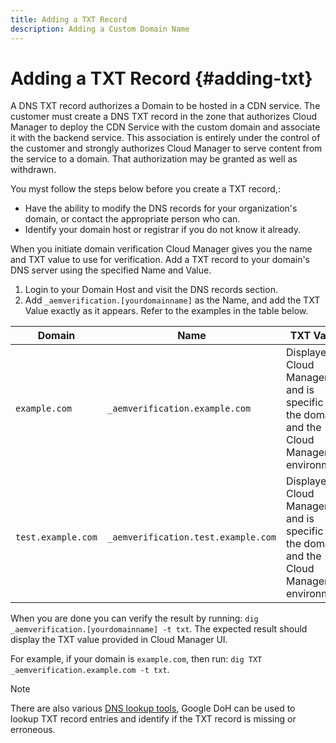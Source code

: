 ```yaml
---
title: Adding a TXT Record
description: Adding a Custom Domain Name
---
```


# Adding a TXT Record {#adding-txt}

A DNS TXT record authorizes a Domain to be hosted in a CDN service. The customer must create a DNS TXT record in the zone that authorizes Cloud Manager to deploy the CDN Service with the custom domain and associate it with the backend service. This association is entirely under the control of the customer and strongly authorizes Cloud Manager to serve content from the service to a domain. That authorization may be granted as well as withdrawn. 

You myst follow the steps below before you create a TXT record,:

* Have the ability to modify the DNS records for your organization's domain, or contact the appropriate person who can.
* Identify your domain host or registrar if you do not know it already.

When you initiate domain verification Cloud Manager gives you the name and TXT value to use for verification. Add a TXT record to your domain's DNS server using the specified Name and Value.

1. Login to your Domain Host and visit the DNS records section. 
1. Add `_aemverification.[yourdomainname]` as the Name, and add the TXT Value exactly as it appears. 
   Refer to the examples in the table below.

|Domain|Name|TXT Value|
|--- |--- |---|
|`example.com`|`_aemverification.example.com`|Displayed in Cloud Manager UI and is specific to the domain and the Cloud Manager environment|
|`test.example.com`|`_aemverification.test.example.com`|Displayed in Cloud Manager UI and is specific to the domain and the Cloud Manager environment|

When you are done you can verify the result by running: `dig _aemverification.[yourdomainname] -t txt`.
The expected result should display the TXT value provided in Cloud Manager UI.

For example, if your domain is `example.com`, then run: `dig TXT _aemverification.example.com -t txt`.

>[!NOTE]
>There are also various [DNS lookup tools](https://www.ultratools.com/tools/dnsLookup), Google DoH can be used to lookup TXT record entries and identify if the TXT record is missing or erroneous.

